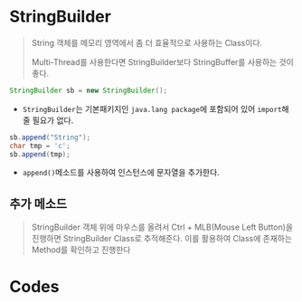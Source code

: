 # StringBuilder

> String 객체를 메모리 영역에서 좀 더 효율적으로 사용하는 Class이다.
>
> Multi-Thread를 사용한다면 StringBuilder보다 StringBuffer를 사용하는 것이 좋다.

```java
StringBuilder sb = new StringBuilder();
```

* `StringBuilder`는 기본패키지인 `java.lang package`에 포함되어 있어 `import`해줄 필요가 없다.

```java
sb.append("String");
char tmp = 'c';
sb.append(tmp);
```

* `append()`메소드를 사용하여 인스턴스에 문자열을 추가한다.

## 추가 메소드

> StringBuilder 객체 위에 마우스를 올려서 Ctrl + MLB(Mouse Left Button)을 진행하면 StringBuilder Class로 추적해준다. 이를 활용하여 Class에 존재하는 Method를 확인하고 진행한다

# Codes